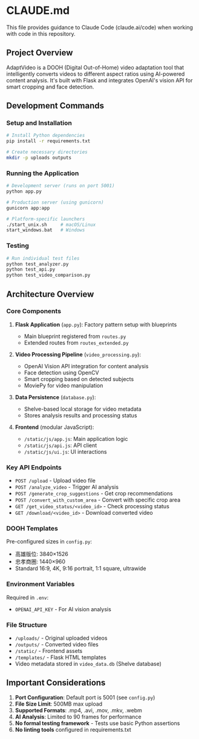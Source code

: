 # CLAUDE.md

This file provides guidance to Claude Code (claude.ai/code) when working with code in this repository.

## Project Overview

AdaptVideo is a DOOH (Digital Out-of-Home) video adaptation tool that intelligently converts videos to different aspect ratios using AI-powered content analysis. It's built with Flask and integrates OpenAI's vision API for smart cropping and face detection.

## Development Commands

### Setup and Installation
```bash
# Install Python dependencies
pip install -r requirements.txt

# Create necessary directories
mkdir -p uploads outputs
```

### Running the Application
```bash
# Development server (runs on port 5001)
python app.py

# Production server (using gunicorn)
gunicorn app:app

# Platform-specific launchers
./start_unix.sh     # macOS/Linux
start_windows.bat   # Windows
```

### Testing
```bash
# Run individual test files
python test_analyzer.py
python test_api.py
python test_video_comparison.py
```

## Architecture Overview

### Core Components

1. **Flask Application** (`app.py`): Factory pattern setup with blueprints
   - Main blueprint registered from `routes.py`
   - Extended routes from `routes_extended.py`

2. **Video Processing Pipeline** (`video_processing.py`):
   - OpenAI Vision API integration for content analysis
   - Face detection using OpenCV
   - Smart cropping based on detected subjects
   - MoviePy for video manipulation

3. **Data Persistence** (`database.py`):
   - Shelve-based local storage for video metadata
   - Stores analysis results and processing status

4. **Frontend** (modular JavaScript):
   - `/static/js/app.js`: Main application logic
   - `/static/js/api.js`: API client
   - `/static/js/ui.js`: UI interactions

### Key API Endpoints

- `POST /upload` - Upload video file
- `POST /analyze_video` - Trigger AI analysis
- `POST /generate_crop_suggestions` - Get crop recommendations
- `POST /convert_with_custom_area` - Convert with specific crop area
- `GET /get_video_status/<video_id>` - Check processing status
- `GET /download/<video_id>` - Download converted video

### DOOH Templates

Pre-configured sizes in `config.py`:
- 高雄版位: 3840×1526
- 忠孝商圈: 1440×960
- Standard 16:9, 4K, 9:16 portrait, 1:1 square, ultrawide

### Environment Variables

Required in `.env`:
- `OPENAI_API_KEY` - For AI vision analysis

### File Structure

- `/uploads/` - Original uploaded videos
- `/outputs/` - Converted video files
- `/static/` - Frontend assets
- `/templates/` - Flask HTML templates
- Video metadata stored in `video_data.db` (Shelve database)

## Important Considerations

1. **Port Configuration**: Default port is 5001 (see `config.py`)
2. **File Size Limit**: 500MB max upload
3. **Supported Formats**: .mp4, .avi, .mov, .mkv, .webm
4. **AI Analysis**: Limited to 90 frames for performance
5. **No formal testing framework** - Tests use basic Python assertions
6. **No linting tools** configured in requirements.txt